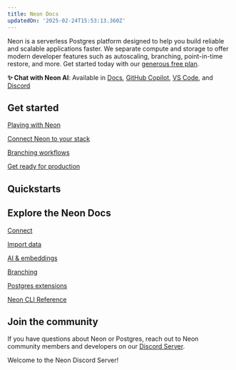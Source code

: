 ```yaml
---
title: Neon Docs
updatedOn: '2025-02-24T15:53:13.360Z'
---
```


Neon is a serverless Postgres platform designed to help you build reliable and scalable applications faster. We separate compute and storage to offer modern developer features such as autoscaling, branching, point-in-time restore, and more. Get started today with our [generous free plan](https://console.neon.tech).

<CTA title="Manage Neon from Cursor ✨" 
description="Manage your Neon Postgres databases directly from Cursor and other AI tools with simple, conversational commands. No SQL or API calls needed—just ask. <a href='/docs/ai/connect-mcp-clients-to-neon'>Learn how</a> ➡️" isIntro></CTA>

**✨ Chat with Neon AI**: Available in [Docs](https://neon.tech/ai-chat), [GitHub Copilot](https://github.com/marketplace/neon-database), [VS Code](https://marketplace.visualstudio.com/items?itemName=buildwithlayer.neon-integration-expert-15j6N), and [Discord](https://discord.com/channels/1176467419317940276/1222626436502782013)

## Get started

<DetailIconCards withNumbers>

<a href="/docs/get-started-with-neon/signing-up" description="Sign up for free and learn the basics of database branching with Neon">Playing with Neon</a>

<a href="/docs/get-started-with-neon/connect-neon" description="Connect Neon to the platform, language, ORM and other tools in your tech stack">Connect Neon to your stack</a>

<a href="/docs/get-started-with-neon/workflow-primer" description="Add branching to your CI/CD automation">Branching workflows</a>

<a href="/docs/get-started-with-neon/production-checklist" description="Key features to get you production ready">Get ready for production</a>

</DetailIconCards>

## Quickstarts

<TechCards withToggler>

<a href="/docs/guides/drizzle" title="Drizzle" description="Learn how to use Drizzle ORM with your Neon Postgres database (Drizzle docs)" icon="drizzle"></a>

<a href="/docs/guides/react" title="React" description="Build powerful and interactive user interfaces with React using Neon as your database" icon="react"></a>

<a href="/docs/guides/node" title="Node.js" description="Quickly add authentication and user management to your Node.js application" icon="node-js"></a>

<a href="/docs/serverless/serverless-driver" title="Neon" description="Connect with the Neon serverless driver" icon="neon"></a>

<a href="/docs/guides/dotnet-npgsql" title=".NET" description="Connect a .NET (C#) application to Neon" icon="dotnet"></a>

<a href="/docs/guides/nextjs" title="Next.js" description="Connect a Next.js application to Neon" icon="next-js"></a>

<a href="/docs/guides/nuxt" title="Nuxt" description="Connect a Nuxt application to Neon" icon="nuxt"></a>

<a href="/docs/guides/astro" title="Astro" description="Connect an Astro site or app to Neon" icon="astro"></a>

<a href="/docs/guides/django" title="Django" description="Connect a Django application to Neon" icon="django"></a>

<a href="/docs/guides/dotnet-entity-framework" title="Entity Framework" description="Connect a Dotnet Entity Framework application to Neon" icon="dotnet"></a>

<a href="/docs/guides/elixir-ecto" title="Elixir" description="Connect from Elixir with Ecto to Neon" icon="elixir"></a>

<a href="/docs/guides/go" title="Go" description="Connect a Go application to Neon" icon="go"></a>

<a href="/docs/guides/java" title="Java" description="Connect a Java application to Neon" icon="java"></a>

<a href="/docs/guides/laravel" title="Laravel" description="Connect from Laravel to Neon" icon="laravel"></a>

<a href="/docs/guides/python" title="Python" description="Connect a Python application to Neon" icon="python"></a>

<a href="/docs/guides/quarkus-jdbc" title="Quarkus" description="Connect Quarkus (JDBC) to Neon" icon="quarkus"></a>

<a href="/docs/guides/quarkus-reactive" title="Quarkus" description="Connect Quarkus (Reactive) to Neon" icon="quarkus"></a>

<a href="/docs/guides/ruby-on-rails" title="Rails" description="Connect a Rails application to Neon" icon="rails"></a>

<a href="/docs/guides/remix" title="Remix" description="Connect a Remix application to Neon" icon="remix"></a>

<a href="/docs/guides/rust" title="Rust" description="Connect a Rust application to Neon" icon="rust"></a>

<a href="/docs/guides/sqlalchemy" title="SQLAlchemy" description="Connect an SQLAlchemy application to Neon" icon="sqlalchemy"></a>

<a href="/docs/guides/sveltekit" title="Svelte" description="Connect a Sveltekit application to Neon" icon="svelte"></a>

<a href="/docs/guides/symfony" title="Symfony" description="Connect from Symfony with Doctrine to Neon" icon="symfony"></a>

</TechCards>

## Explore the Neon Docs

<DetailIconCards>

<a href="/docs/connect/connect-intro" description="Learn how to connect to a  Serverless Postgres database from any application" icon="audio-jack">Connect</a>

<a href="/docs/import/import-intro" description="Load your data into a Postgres database hosted by Neon" icon="import">Import data</a>

<a href="/docs/ai/ai-intro" description="Build and scale transformative LLM applications with vector storage and similarity search." icon="openai">AI & embeddings</a>

<a href="/docs/guides/branching-intro" description="Learn to optimize development workflows with database branching" icon="split-branch">Branching</a>

<a href="/docs/extensions/extensions-intro" description="Level up your database with our many supported Postgres extensions" icon="app-store">Postgres extensions</a>

<a href="/docs/reference/neon-cli" description="Manage Neon directly from the terminal with the Neon CLI" icon="transactions">Neon CLI Reference</a>

</DetailIconCards>

## Join the community

If you have questions about Neon or Postgres, reach out to Neon community members and developers on our [Discord Server](https://discord.com/invite/92vNTzKDGp).

<CommunityBanner buttonText="Join server" buttonUrl="https://discord.gg/92vNTzKDGp" logo="discord">Welcome to the Neon Discord Server!</CommunityBanner>
